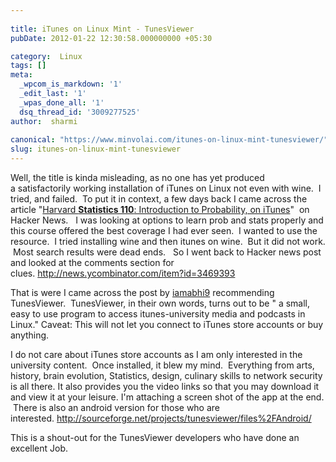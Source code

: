 ```yaml
---
 
title: iTunes on Linux Mint - TunesViewer
pubDate: 2012-01-22 12:30:58.000000000 +05:30

category:  Linux
tags: []
meta:
  _wpcom_is_markdown: '1'
  _edit_last: '1'
  _wpas_done_all: '1'
  dsq_thread_id: '3009277525'
author:  sharmi
 
canonical: "https://www.minvolai.com/itunes-on-linux-mint-tunesviewer/"
slug: itunes-on-linux-mint-tunesviewer
---
```

<p>Well, the title is kinda misleading, as no one has yet produced a satisfactorily working installation of iTunes on Linux not even with wine.  I tried, and failed.  To put it in context, a few days back I came across the article "<a href="http://itunes.apple.com/us/itunes-u/statistics-110-introduction/id495213607">Harvard <strong>Statistics 110</strong>: Introduction to Probability, on iTunes</a>"  on Hacker News.   I was looking at options to learn prob and stats properly and this course offered the best coverage I had ever seen.  I wanted to use the resource.  I tried installing wine and then itunes on wine.  But it did not work.  Most search results were dead ends.   So I went back to Hacker news post and looked at the comments section for clues. <a href="http://news.ycombinator.com/item?id=3469393">http://news.ycombinator.com/item?id=3469393</a></p>
<p>That is were I came across the post by <a href="http://news.ycombinator.com/user?id=iamabhi9">iamabhi9</a> recommending TunesViewer.  TunesViewer, in their own words, turns out to be " a small, easy to use program to access itunes-university media and podcasts in Linux." Caveat: This will not let you connect to iTunes store accounts or buy anything.</p>
<p>I do not care about iTunes store accounts as I am only interested in the university content.  Once installed, it blew my mind.  Everything from arts, history, brain evolution, Statistics, design, culinary skills to network security is all there. It also provides you the video links so that you may download it and view it at your leisure. I'm attaching a screen shot of the app at the end.  There is also an android version for those who are interested. <a href="http://sourceforge.net/projects/tunesviewer/files%2FAndroid/">http://sourceforge.net/projects/tunesviewer/files%2FAndroid/</a></p>
<p>This is a shout-out for the TunesViewer developers who have done an excellent Job.</p>
<p><a href="http://images.minvolai.com/albums/minvolai/Screenshot-2.png"><img src="{{ site.baseurl }}/assets/2012/01/Screenshot-2-1024x575.png" alt="" /></a></p>
